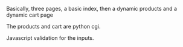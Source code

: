 Basically, three pages, a basic index, then a dynamic products and a dynamic cart page

The products and cart are python cgi.

Javascript validation for the inputs.
